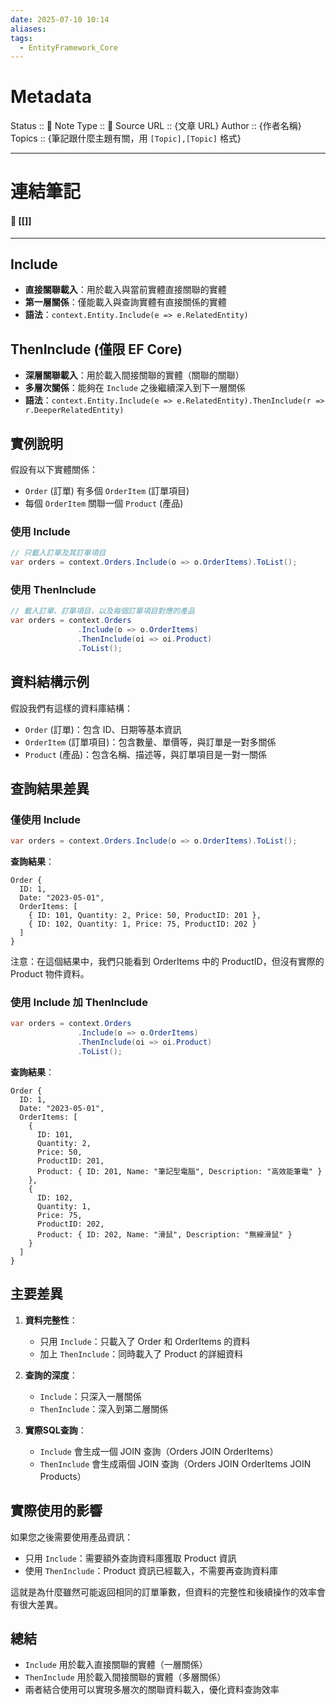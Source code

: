 ```yaml
---
date: 2025-07-10 10:14
aliases: 
tags:
  - EntityFramework_Core
---
```

# Metadata
Status :: 🌱
Note Type :: 📰
Source URL :: {文章 URL}
Author :: {作者名稱}
Topics :: {筆記跟什麼主題有關，用 `[Topic],[Topic]` 格式}

---
# 連結筆記
#### 📑 [[]]

---
## Include

- **直接關聯載入**：用於載入與當前實體直接關聯的實體
- **第一層關係**：僅能載入與查詢實體有直接關係的實體
- **語法**：`context.Entity.Include(e => e.RelatedEntity)`

## ThenInclude (僅限 EF Core)

- **深層關聯載入**：用於載入間接關聯的實體（關聯的關聯）
- **多層次關係**：能夠在 `Include` 之後繼續深入到下一層關係
- **語法**：`context.Entity.Include(e => e.RelatedEntity).ThenInclude(r => r.DeeperRelatedEntity)`

## 實例說明

假設有以下實體關係：
- `Order` (訂單) 有多個 `OrderItem` (訂單項目)
- 每個 `OrderItem` 關聯一個 `Product` (產品)

### 使用 Include

```csharp
// 只載入訂單及其訂單項目
var orders = context.Orders.Include(o => o.OrderItems).ToList();
```

### 使用 ThenInclude

```csharp
// 載入訂單、訂單項目，以及每個訂單項目對應的產品
var orders = context.Orders
               .Include(o => o.OrderItems)
               .ThenInclude(oi => oi.Product)
               .ToList();
```

## 資料結構示例

假設我們有這樣的資料庫結構：

- `Order` (訂單)：包含 ID、日期等基本資訊
- `OrderItem` (訂單項目)：包含數量、單價等，與訂單是一對多關係
- `Product` (產品)：包含名稱、描述等，與訂單項目是一對一關係

## 查詢結果差異

### 僅使用 Include
```csharp
var orders = context.Orders.Include(o => o.OrderItems).ToList();
```

**查詢結果**：
```
Order {
  ID: 1,
  Date: "2023-05-01",
  OrderItems: [
    { ID: 101, Quantity: 2, Price: 50, ProductID: 201 },
    { ID: 102, Quantity: 1, Price: 75, ProductID: 202 }
  ]
}
```

注意：在這個結果中，我們只能看到 OrderItems 中的 ProductID，但沒有實際的 Product 物件資料。

### 使用 Include 加 ThenInclude
```csharp
var orders = context.Orders
               .Include(o => o.OrderItems)
               .ThenInclude(oi => oi.Product)
               .ToList();
```

**查詢結果**：
```
Order {
  ID: 1,
  Date: "2023-05-01",
  OrderItems: [
    { 
      ID: 101, 
      Quantity: 2, 
      Price: 50, 
      ProductID: 201,
      Product: { ID: 201, Name: "筆記型電腦", Description: "高效能筆電" }
    },
    { 
      ID: 102, 
      Quantity: 1, 
      Price: 75, 
      ProductID: 202,
      Product: { ID: 202, Name: "滑鼠", Description: "無線滑鼠" }
    }
  ]
}
```

## 主要差異

1. **資料完整性**：
   - 只用 `Include`：只載入了 Order 和 OrderItems 的資料
   - 加上 `ThenInclude`：同時載入了 Product 的詳細資料

2. **查詢的深度**：
   - `Include`：只深入一層關係
   - `ThenInclude`：深入到第二層關係

3. **實際SQL查詢**：
   - `Include` 會生成一個 JOIN 查詢（Orders JOIN OrderItems）
   - `ThenInclude` 會生成兩個 JOIN 查詢（Orders JOIN OrderItems JOIN Products）

## 實際使用的影響

如果您之後需要使用產品資訊：
- 只用 `Include`：需要額外查詢資料庫獲取 Product 資訊
- 使用 `ThenInclude`：Product 資訊已經載入，不需要再查詢資料庫

這就是為什麼雖然可能返回相同的訂單筆數，但資料的完整性和後續操作的效率會有很大差異。

## 總結

- `Include` 用於載入直接關聯的實體（一層關係）
- `ThenInclude` 用於載入間接關聯的實體（多層關係）
- 兩者結合使用可以實現多層次的關聯資料載入，優化資料查詢效率
